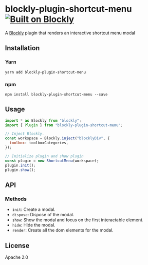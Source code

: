 # blockly-plugin-shortcut-menu [![Built on Blockly](https://tinyurl.com/built-on-blockly)](https://github.com/google/blockly)

A [Blockly](https://www.npmjs.com/package/blockly) plugin that renders an interactive shortcut menu modal

## Installation

### Yarn

```
yarn add blockly-plugin-shortcut-menu
```

### npm

```
npm install blockly-plugin-shortcut-menu --save
```

## Usage

```js
import * as Blockly from "blockly";
import { Plugin } from "blockly-plugin-shortcut-menu";

// Inject Blockly.
const workspace = Blockly.inject("blocklyDiv", {
  toolbox: toolboxCategories,
});

// Initialize plugin and show plugin
const plugin = new ShortcutMenu(workspace);
plugin.init();
plugin.show();
```

## API

### Methods

- `init`: Create a modal.
- `dispose`: Dispose of the modal.
- `show`: Show the modal and focus on the first interactable element.
- `hide`: Hide the modal.
- `render`: Create all the dom elements for the modal.

## License

Apache 2.0
